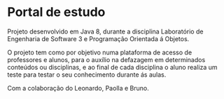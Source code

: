 # Portal de estudo
  Projeto desenvolvido em Java 8, durante a disciplina Laboratório de Engenharia de Software 3 e Programação Orientada á Objetos.
 
  O projeto tem como por objetivo numa plataforma de acesso de professores e alunos, para o auxílio na defazagem em determinados conteúdos ou disciplinas, e ao final de cada disciplina o aluno realiza um teste para testar o seu conhecimento durante ás aulas.
 
  Com a colaboração do Leonardo, Paolla e Bruno.

